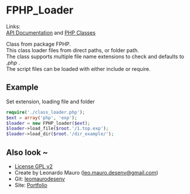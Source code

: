 # FPHP_Loader #

Links:      
[API Documentation](http://doc.leonardomauro.com/fphp/) and [PHP Classes](http://www.phpclasses.org/fphp_loader)
   
Class from package FPHP.   
This class loader files from direct paths, or folder path.   
The class supports multiple file name extensions to check and defaults to _.php_ .   
The script files can be loaded with either include or require.   
   
## Example  
Set extension, loading file and folder   
   
```php
require('./class_loader.php');   
$ext = array('php', 'exp');   
$loader = new FPHP_loader($ext);   
$loader->load_file($root.'/1.top.exp');   
$loader->load_dir($root.'/dir_example/');   
```

## Also look ~  	
* [License GPL v2][gpl]
* Create by Leonardo Mauro ([leo.mauro.desenv@gmail.com][email])
* Git: [leomaurodesenv][git]
* Site: [Portfolio][leomauro]
   
[gpl]: https://www.gnu.org/licenses/old-licenses/gpl-2.0.html
[email]: leo.mauro.desenv@gmail.com
[git]: https://github.com/leomaurodesenv/
[leomauro]: http://leonardomauro.com/portfolio/